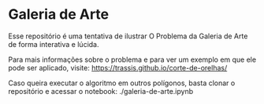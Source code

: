 # Galeria de Arte

Esse repositório é uma tentativa de ilustrar O Problema da Galeria de Arte de forma interativa e lúcida.

Para mais informações sobre o problema e para ver um exemplo em que ele pode ser aplicado, visite:
https://trassis.github.io/corte-de-orelhas/

Caso queira executar o algoritmo em outros polígonos, basta clonar o repositório e acessar o notebook:
./galeria-de-arte.ipynb
